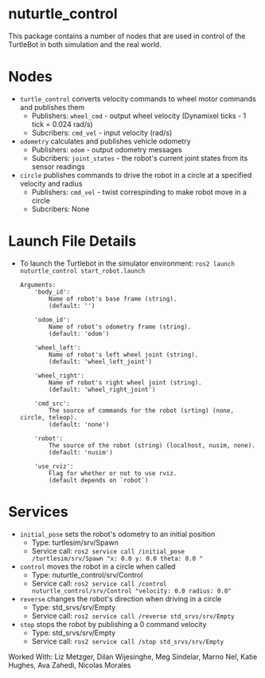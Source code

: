 # nuturtle_control

This package contains a number of nodes that are used in control of the TurtleBot in both simulation
and the real world. 

# Nodes
* `turtle_control` converts velocity commands to wheel motor commands and publishes them
    * Publishers: `wheel_cmd` - output wheel velocity (Dynamixel ticks - 1 tick = 0.024 rad/s)
    * Subcribers: `cmd_vel` - input velocity (rad/s)
* `odometry` calculates and publishes vehicle odometry
    * Publishers: `odom` - output odometry messages
    * Subcribers: `joint_states` - the robot's current joint states from its sensor readings
* `circle` publishes commands to drive the robot in a circle at a specified velocity and radius
    * Publishers: `cmd_vel` - twist correspinding to make robot move in a circle
    * Subcribers: None

# Launch File Details
* To launch the Turtlebot in the simulator environment:
  `ros2 launch nuturtle_control start_robot.launch`
  ```
  Arguments:
      'body_id':
          Name of robot's base frame (string).
          (default: '')

      'odom_id':
          Name of robot's odometry frame (string).
          (default: 'odom')

      'wheel_left':
          Name of robot's left wheel joint (string).
          (default: 'wheel_left_joint')

      'wheel_right':
          Name of robot's right wheel joint (string).
          (default: 'wheel_right_joint')

      'cmd_src':
          The source of commands for the robot (srting) (none, circle, teleop).
          (default: 'none')

      'robot':
          The source of the robot (string) (localhost, nusim, none).
          (default: 'nusim')

      'use_rviz':
          Flag for whether or not to use rviz.
          (default depends on `robot`)
    ```

# Services

* `initial_pose` sets the robot's odometry to an initial position
    * Type: turtlesim/srv/Spawn
    * Service call: `ros2 service call /initial_pose /turtlesim/srv/Spawn "x: 0.0
                        y: 0.0
                        theta: 0.0
                        "`
* `control` moves the robot in a circle when called
    * Type: nuturtle_control/srv/Control
    * Service call: `ros2 service call /control nuturtle_control/srv/Control "velocity: 0.0
                    radius: 0.0" `
* `reverse` changes the robot's direction when driving in a circle
    * Type: std_srvs/srv/Empty
    * Service call: `ros2 service call /reverse std_srvs/srv/Empty`
* `stop` stops the robot by publishing a 0 command velocity
    * Type: std_srvs/srv/Empty
    * Service call: `ros2 service call /stop std_srvs/srv/Empty`

Worked With: Liz Metzger, Dilan Wijesinghe, Meg Sindelar, Marno Nel, Katie Hughes, Ava Zahedi, Nicolas Morales